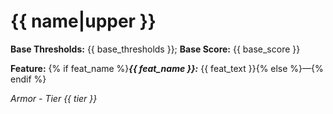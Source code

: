 # {{ name|upper }}

**Base Thresholds:** {{ base_thresholds }}; **Base Score:** {{ base_score }}

**Feature:** {% if feat_name %}***{{ feat_name }}:*** {{ feat_text }}{% else %}—{% endif %}

*Armor - Tier {{ tier }}*
